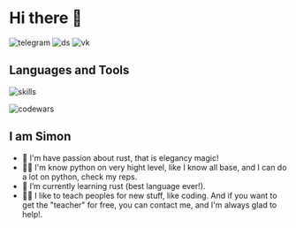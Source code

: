 # Hi there 👋
![telegram](https://img.shields.io/badge/Telegram%20-lixelv-lightblue?logo=Telegram&link=https%3A%2F%2Ft.me%2Flixelv)
![ds](https://img.shields.io/badge/Discord%20-lixelv-purple?logo=Discord)
![vk](https://img.shields.io/badge/Vk%20-lixelv-blue?logo=Vk&link=https%3A%2F%2Fvk.com%2Flixel_v)

## Languages and Tools
![skills](https://skillicons.dev/icons?i=vscode,github,replit,python,bots,fastapi,rust,html)

![codewars](https://www.codewars.com//users/lixelv/badges/small?logo=true)

## I am Simon

- 👀 I'm have passion about rust, that is elegancy magic!
- 🧑‍💻 I'm know python on very hight level, like I know all base, and I can do a lot on python, check my reps.
- 🌱 I’m currently learning rust (best language ever!).
- 🧑‍🏫 I like to teach peoples for new stuff, like coding. And if you want to get the "teacher" for free, you can contact me, and I'm always glad to help!.
